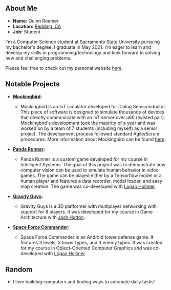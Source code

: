 ## About Me
* **Name:** Quinn Roemer
* **Location:** <a href="https://www.google.com/maps/place/Redding,+CA">Redding, CA</a>
* **Job:** Student

I'm a Computer Science student at Sacramento State University pursuing my bachelor's degree. I graduate in May 2021. I'm eager to learn and develop my skills in programming/technology and look forward to solving new and challenging problems.

Please feel free to check out my personal website <a href="https://warthog710.github.io/">here</a>.

## Notable Projects

* **<a href="https://yang_sacstate.gitlab.io/fall2020_null/">Mockingbird</a>:**
  * Mockingbird is an IoT simulator developed for Dialog Semiconductor. This piece of software is designed to simulate thousands of devices that directly communicate with an IoT server over u60 (twisted pair). Mockingbird's development took the majority of a year and was worked on by a team of 7 students (including myself) as a senior project. The development process followed standard Agile/Scrum procedures. More information about Mockingbird can be found <a href="https://yang_sacstate.gitlab.io/fall2020_null/">here</a>. 

* **<a href="https://github.com/Warthog710/CSC180-Final-Platformer">Panda Runner</a>:**
  * Panda Runner is a custom game developed for my course in Intelligent Systems. The goal of this project was to demonstrate how computer vision can be used to emulate human behavior in video games. The game can be played either by a Tensorflow model or a human player and features a data recorder, model loader, and easy map creation. The game was co-developed with <a href="https://github.com/LoganHollmer">Logan Hollmer</a>.

* **<a href="https://github.com/Warthog710/CSC165-gravity-guys">Gravity Guys</a>:** 
  *  Gravity Guys is a 3D platformer with multiplayer networking with support for 8 players. It was developed for my course in Game Architecture with <a href="https://github.com/JoshHuttonCode">Josh Hutton</a>.

* **<a href="https://github.com/Warthog710/Tower-Defense-Game">Space Force Commander</a>:**
  * Space Force Commander is an Android tower defense game. It features 3 levels, 3 tower types, and 3 enemy types. It was created for my course in Object-Oriented Computer Graphics and was co-developed with <a href="https://github.com/LoganHollmer">Logan Hollmer</a>.

## Random
* I love building computers and finding ways to automate daily tasks!

